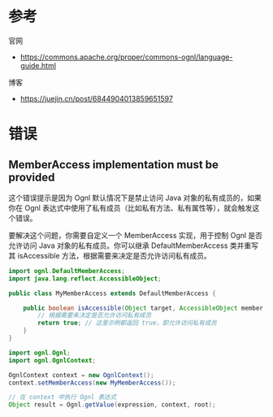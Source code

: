 # 参考
官网

- https://commons.apache.org/proper/commons-ognl/language-guide.html

博客
- https://juejin.cn/post/6844904013859651597
# 错误

## MemberAccess implementation must be provided

这个错误提示是因为 Ognl 默认情况下是禁止访问 Java 对象的私有成员的，如果你在 Ognl 表达式中使用了私有成员（比如私有方法、私有属性等），就会触发这个错误。

要解决这个问题，你需要自定义一个 MemberAccess 实现，用于控制 Ognl 是否允许访问 Java 对象的私有成员。你可以继承 DefaultMemberAccess 类并重写其 isAccessible 方法，根据需要来决定是否允许访问私有成员。

```java
import ognl.DefaultMemberAccess;
import java.lang.reflect.AccessibleObject;

public class MyMemberAccess extends DefaultMemberAccess {

    public boolean isAccessible(Object target, AccessibleObject member, String propertyName) {
        // 根据需要来决定是否允许访问私有成员
        return true; // 这里示例都返回 true，即允许访问私有成员
    }
}


```


```java
import ognl.Ognl;
import ognl.OgnlContext;

OgnlContext context = new OgnlContext();
context.setMemberAccess(new MyMemberAccess());

// 在 context 中执行 Ognl 表达式
Object result = Ognl.getValue(expression, context, root);

```